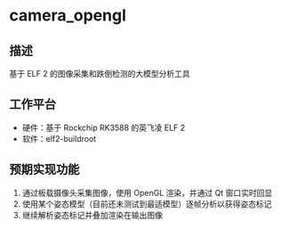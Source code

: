 # camera_opengl

## 描述

基于 ELF 2 的图像采集和跌倒检测的大模型分析工具

## 工作平台

- 硬件：基于 Rockchip RK3588 的英飞凌 ELF 2
- 软件：elf2-buildroot

## 预期实现功能

1. 通过板载摄像头采集图像，使用 OpenGL 渲染，并通过 Qt 窗口实时回显
2. 使用某个姿态模型（目前还未测试到最适模型）逐帧分析以获得姿态标记
3. 继续解析姿态标记并叠加渲染在输出图像
